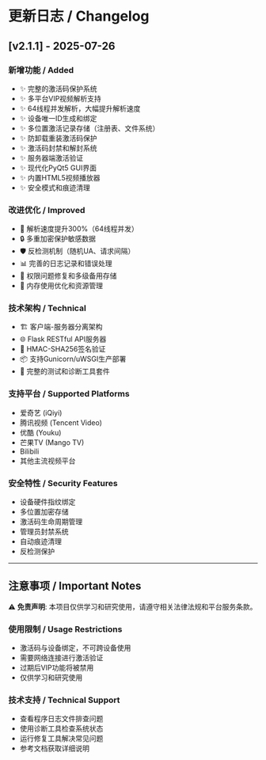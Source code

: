# 更新日志 / Changelog

## [v2.1.1] - 2025-07-26

### 新增功能 / Added
- ✨ 完整的激活码保护系统
- ✨ 多平台VIP视频解析支持
- ✨ 64线程并发解析，大幅提升解析速度
- ✨ 设备唯一ID生成和绑定
- ✨ 多位置激活记录存储（注册表、文件系统）
- ✨ 防卸载重装激活码保护
- ✨ 激活码封禁和解封系统
- ✨ 服务器端激活验证
- ✨ 现代化PyQt5 GUI界面
- ✨ 内置HTML5视频播放器
- ✨ 安全模式和痕迹清理

### 改进优化 / Improved
- 🚀 解析速度提升300%（64线程并发）
- 🔒 多重加密保护敏感数据
- 🛡️ 反检测机制（随机UA、请求间隔）
- 📊 完善的日志记录和错误处理
- 🔧 权限问题修复和多级备用存储
- 💾 内存使用优化和资源管理

### 技术架构 / Technical
- 🏗️ 客户端-服务器分离架构
- 🌐 Flask RESTful API服务器
- 🔐 HMAC-SHA256签名验证
- 📦 支持Gunicorn/uWSGI生产部署
- 🧪 完整的测试和诊断工具套件

### 支持平台 / Supported Platforms
- 爱奇艺 (iQiyi)
- 腾讯视频 (Tencent Video)
- 优酷 (Youku)
- 芒果TV (Mango TV)
- Bilibili
- 其他主流视频平台

### 安全特性 / Security Features
- 设备硬件指纹绑定
- 多位置加密存储
- 激活码生命周期管理
- 管理员封禁系统
- 自动痕迹清理
- 反检测保护
---
## 注意事项 / Important Notes

⚠️ **免责声明**: 本项目仅供学习和研究使用，请遵守相关法律法规和平台服务条款。

### 使用限制 / Usage Restrictions
- 激活码与设备绑定，不可跨设备使用
- 需要网络连接进行激活验证
- 过期后VIP功能将被禁用
- 仅供学习和研究使用

### 技术支持 / Technical Support
- 查看程序日志文件排查问题
- 使用诊断工具检查系统状态
- 运行修复工具解决常见问题
- 参考文档获取详细说明
